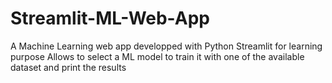 # Streamlit-ML-Web-App
A Machine Learning web app developped with Python Streamlit for learning purpose
Allows to select a ML model to train it with one of the available dataset and print the results
